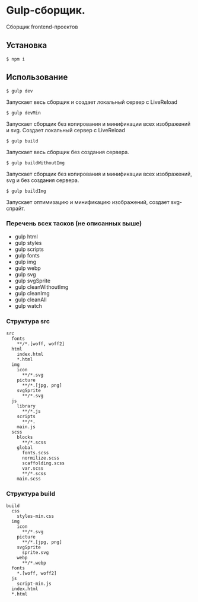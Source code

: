 # Gulp-сборщик.

Сборщик frontend-проектов

## Установка

```
$ npm i
```

## Использование

```
$ gulp dev
```
Запускает весь сборщик и создает локальный сервер с LiveReload


```
$ gulp devMin
```
Запускает сборщик без копирования и минификации всех изображений и svg. Создает локальный сервер с LiveReload


```
$ gulp build
```
Запускает весь сборщик без создания сервера.


```
$ gulp buildWithoutImg
```
Запускает сборщик без копирования и минификации всех изображений, svg и без создания сервера.


```
$ gulp buildImg
```
Запускает оптимизацию и минификацию изображений, создает svg-спрайт.

### Перечень всех тасков (не описанных выше)

- gulp html
- gulp styles
- gulp scripts
- gulp fonts
- gulp img
- gulp webp
- gulp svg
- gulp svgSprite
- gulp cleanWithoutImg
- gulp cleanImg
- gulp cleanAll
- gulp watch

### Структура src

```
src
  fonts
    **/*.[woff, woff2]
  html
    index.html
    *.html
  img
    icon
      **/*.svg
    picture
      **/*.[jpg, png]
    svgSprite
      **/*.svg
  js
    library
      **/*.js
    scripts
      **/*.
    main.js
  scss
    blocks
      **/*.scss
    global
      fonts.scss
      normilize.scss
      scaffolding.scss
      var.scss
      **/*.scss
    main.scss

```

### Структура build

```
build
  css
    styles-min.css
  img
    icon
      **/*.svg
    picture
      **/*.[jpg, png]
    svgSprite
      sprite.svg
    webp
      **/*.webp
  fonts
    *.[woff, woff2]
  js
    script-min.js
  index.html
  *.html
```
